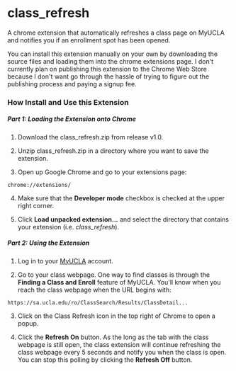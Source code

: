 # class_refresh

A chrome extension that automatically refreshes a class page on 
MyUCLA and notifies you if an enrollment spot has been opened.

You can install this extension manually on your own by downloading
the source files and loading them into the chrome extensions page.
I don't currently plan on publishing this extension to the Chrome
Web Store because I don't want go through the hassle of trying to
figure out the publishing process and paying a signup fee.

### How Install and Use this Extension

##### Part 1: Loading the Extension onto Chrome 

1. Download the class_refresh.zip from release v1.0.

2. Unzip class_refresh.zip in a directory where you want to save
the extension.

3. Open up Google Chrome and go to your extensions page:
```
chrome://extensions/
```

4. Make sure that the **Developer mode** checkbox is checked at 
the upper right corner.

5. Click **Load unpacked extension...** and select the directory
that contains your extension (i.e. *class_refresh*).

##### Part 2: Using the Extension

1. Log in to your [MyUCLA](http://my.ucla.edu/) account.

2. Go to your class webpage. One way to find classes is through
the **Finding a Class and Enroll** feature of MyUCLA. You'll know
when you reach the class webpage when the URL begins with:
```
https://sa.ucla.edu/ro/ClassSearch/Results/ClassDetail...
```

3. Click on the Class Refresh icon in the top right of Chrome to
open a popup.

4. Click the **Refresh On** button. As the long as the tab with
the class webpage is still open, the class extension will continue
refreshing the class webpage every 5 seconds and notify you when
the class is open. You can stop this polling by clicking the
**Refresh Off** button.